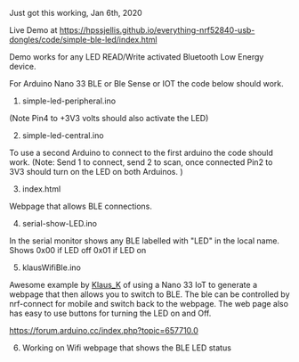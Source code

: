 Just got this working, Jan 6th, 2020






Live Demo at <a href="https://hpssjellis.github.io/everything-nrf52840-usb-dongles/code/simple-ble-led/index.html">https://hpssjellis.github.io/everything-nrf52840-usb-dongles/code/simple-ble-led/index.html</a>


Demo works for any LED READ/Write activated Bluetooth Low Energy device.

For Arduino Nano 33 BLE or Ble Sense or IOT the code below should work. 

1. simple-led-peripheral.ino

(Note Pin4 to +3V3 volts should also activate the LED)



2. simple-led-central.ino


To use a second Arduino to connect to the first arduino the code should work. (Note: Send 1 to connect, send 2 to scan, once connected Pin2 to 3V3 should turn on the LED on both Arduinos. )



3. index.html

Webpage that allows BLE connections.


4. serial-show-LED.ino

In the serial monitor shows any BLE labelled with "LED" in the local name. Shows 0x00 if LED off 0x01 if LED on


5. klausWifiBle.ino

Awesome example by [Klaus_K](https://forum.arduino.cc/index.php?action=profile;area=showposts;u=1331775_K) of using a Nano 33 IoT to generate a webpage that then allows you to switch to BLE. The ble can be controlled by nrf-connect for mobile and switch back to the webpage. The web page also has easy to use buttons for turning the LED on and Off.

https://forum.arduino.cc/index.php?topic=657710.0



6. Working on Wifi webpage that shows the BLE LED status



